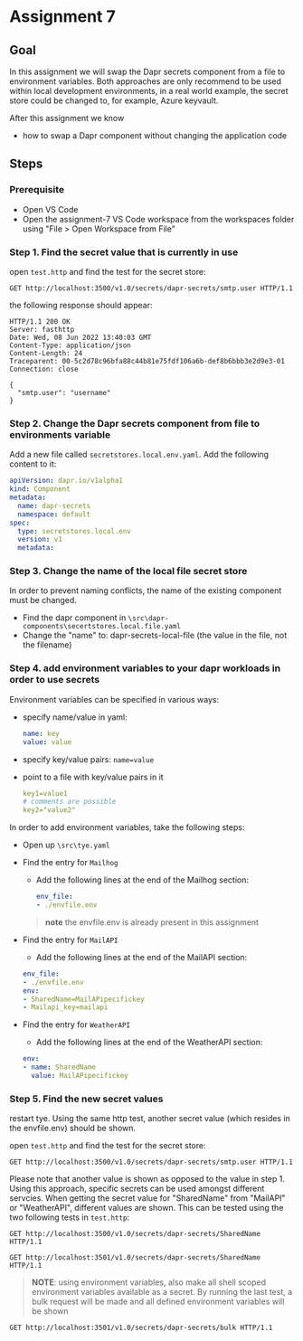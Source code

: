 # Assignment 7

## Goal

In this assignment we will swap the Dapr secrets component from a file to environment variables. Both approaches are only recommend to be used within local development environments, in a real world example, the secret store could be changed to, for example, Azure keyvault.

After this assignment we know

- how to swap a Dapr component without changing the application code

## Steps

### Prerequisite

- Open VS Code
- Open the assignment-7 VS Code workspace from the workspaces folder using "File > Open Workspace from File"

### Step 1. Find the secret value that is currently in use

open ```test.http``` and find the test for the secret store:

```http
GET http://localhost:3500/v1.0/secrets/dapr-secrets/smtp.user HTTP/1.1
```

the following response should appear:

```http
HTTP/1.1 200 OK
Server: fasthttp
Date: Wed, 08 Jun 2022 13:40:03 GMT
Content-Type: application/json
Content-Length: 24
Traceparent: 00-5c2d78c96bfa88c44b81e75fdf106a6b-def8b6bbb3e2d9e3-01
Connection: close

{
  "smtp.user": "username"
}
```

### Step 2. Change the Dapr secrets component from file to environments variable

Add a new file called ```secretstores.local.env.yaml```. Add the following content to it:

```yml
apiVersion: dapr.io/v1alpha1
kind: Component
metadata:
  name: dapr-secrets
  namespace: default
spec:
  type: secretstores.local.env
  version: v1
  metadata:
```

### Step 3. Change the name of the local file secret store

In order to prevent naming conflicts, the name of the existing component must be changed.

- Find the dapr component in ```\src\dapr-components\secertstores.local.file.yaml```
- Change the "name" to: dapr-secrets-local-file (the value in the file, not the filename)

### Step 4. add environment variables to your dapr workloads in order to use secrets

Environment variables can be specified in various ways:

- specify name/value in yaml:
  
  ```yaml
  name: key
  value: value
  ```

- specify key/value pairs:
  ```name=value```
- point to a file with key/value pairs in it
  
  ```yaml
  key1=value1
  # comments are possible
  key2="value2"
  ```

In order to add environment variables, take the following steps:

- Open up ```\src\tye.yaml```
- Find the entry for ```Mailhog```
  - Add the following lines at the end of the Mailhog section:
  
    ```yaml
    env_file:
    - ./envfile.env
    ```

  > **note** the envfile.env is already present in this assignment

- Find the entry for ```MailAPI```
  - Add the following lines at the end of the MailAPI section:

  ```yaml
  env_file:
  - ./envfile.env
  env:
  - SharedName=MailAPipecifickey
  - Mailapi_key=mailapi
  ```

- Find the entry for ```WeatherAPI```
  - Add the following lines at the end of the WeatherAPI section:

  ```yaml
  env:
  - name: SharedName
    value: MailAPipecifickey
  ```

### Step 5. Find the new secret values

restart tye. Using the same http test, another secret value (which resides in the envfile.env) should be shown.

open ```test.http``` and find the test for the secret store:

```http
GET http://localhost:3500/v1.0/secrets/dapr-secrets/smtp.user HTTP/1.1
```

Please note that another value is shown as opposed to the value in step 1. Using this approach, specific secrets can be used amongst different servcies. When getting the secret value for "SharedName" from "MailAPI" or "WeatherAPI", different values are shown. This can be tested using the two following tests in ```test.http```:

```http
GET http://localhost:3500/v1.0/secrets/dapr-secrets/SharedName HTTP/1.1
```

```http
GET http://localhost:3501/v1.0/secrets/dapr-secrets/SharedName HTTP/1.1
```

> **NOTE**: using environment variables, also make all shell scoped environment variables available as a secret. By running the last test, a bulk request will be made and all defined environment variables will be shown

```http
GET http://localhost:3501/v1.0/secrets/dapr-secrets/bulk HTTP/1.1
```
